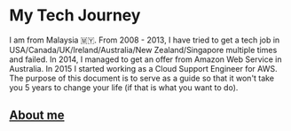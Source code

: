 # My Tech Journey

I am from Malaysia 🇲🇾.
From 2008 - 2013, I have tried to get a tech job in
USA/Canada/UK/Ireland/Australia/New Zealand/Singapore multiple times and failed.
In 2014, I managed to get an offer from Amazon Web Service in Australia.
In 2015 I started working as a Cloud Support Engineer for AWS.
The purpose of this document is to serve as a guide so that
it won't take you 5 years to change your life (if that is what you want to do).

## [About me](./about-me.md)
